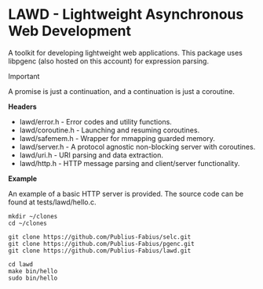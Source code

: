 # LAWD - Lightweight Asynchronous Web Development

A toolkit for developing lightweight web applications.  This package uses libpgenc (also hosted on this account) for expression parsing. 

> [!IMPORTANT]
> A promise is just a continuation, and a continuation is just a coroutine.

**Headers**

- lawd/error.h - Error codes and utility functions.
- lawd/coroutine.h - Launching and resuming coroutines.
- lawd/safemem.h - Wrapper for mmapping guarded memory.
- lawd/server.h - A protocol agnostic non-blocking server with coroutines.
- lawd/uri.h - URI parsing and data extraction.
- lawd/http.h - HTTP message parsing and client/server functionality.

**Example**

An example of a basic HTTP server is provided.  The source code can be found at tests/lawd/hello.c.

```
mkdir ~/clones
cd ~/clones

git clone https://github.com/Publius-Fabius/selc.git
git clone https://github.com/Publius-Fabius/pgenc.git
git clone https://github.com/Publius-Fabius/lawd.git

cd lawd
make bin/hello
sudo bin/hello
```
